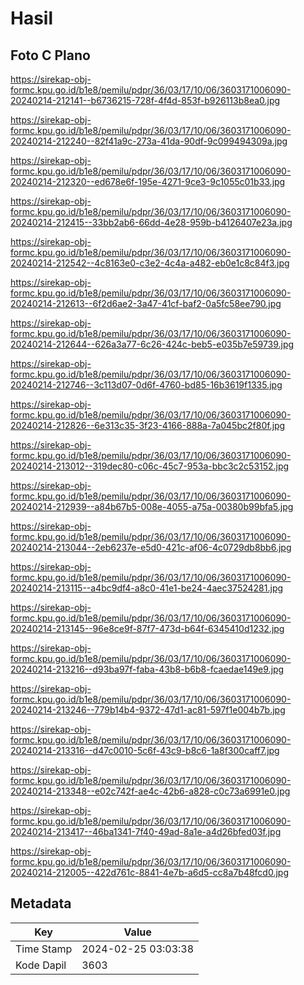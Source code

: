 # Hasil

## Foto C Plano

https://sirekap-obj-formc.kpu.go.id/b1e8/pemilu/pdpr/36/03/17/10/06/3603171006090-20240214-212141--b6736215-728f-4f4d-853f-b926113b8ea0.jpg

https://sirekap-obj-formc.kpu.go.id/b1e8/pemilu/pdpr/36/03/17/10/06/3603171006090-20240214-212240--82f41a9c-273a-41da-90df-9c099494309a.jpg

https://sirekap-obj-formc.kpu.go.id/b1e8/pemilu/pdpr/36/03/17/10/06/3603171006090-20240214-212320--ed678e6f-195e-4271-9ce3-9c1055c01b33.jpg

https://sirekap-obj-formc.kpu.go.id/b1e8/pemilu/pdpr/36/03/17/10/06/3603171006090-20240214-212415--33bb2ab6-66dd-4e28-959b-b4126407e23a.jpg

https://sirekap-obj-formc.kpu.go.id/b1e8/pemilu/pdpr/36/03/17/10/06/3603171006090-20240214-212542--4c8163e0-c3e2-4c4a-a482-eb0e1c8c84f3.jpg

https://sirekap-obj-formc.kpu.go.id/b1e8/pemilu/pdpr/36/03/17/10/06/3603171006090-20240214-212613--6f2d6ae2-3a47-41cf-baf2-0a5fc58ee790.jpg

https://sirekap-obj-formc.kpu.go.id/b1e8/pemilu/pdpr/36/03/17/10/06/3603171006090-20240214-212644--626a3a77-6c26-424c-beb5-e035b7e59739.jpg

https://sirekap-obj-formc.kpu.go.id/b1e8/pemilu/pdpr/36/03/17/10/06/3603171006090-20240214-212746--3c113d07-0d6f-4760-bd85-16b3619f1335.jpg

https://sirekap-obj-formc.kpu.go.id/b1e8/pemilu/pdpr/36/03/17/10/06/3603171006090-20240214-212826--6e313c35-3f23-4166-888a-7a045bc2f80f.jpg

https://sirekap-obj-formc.kpu.go.id/b1e8/pemilu/pdpr/36/03/17/10/06/3603171006090-20240214-213012--319dec80-c06c-45c7-953a-bbc3c2c53152.jpg

https://sirekap-obj-formc.kpu.go.id/b1e8/pemilu/pdpr/36/03/17/10/06/3603171006090-20240214-212939--a84b67b5-008e-4055-a75a-00380b99bfa5.jpg

https://sirekap-obj-formc.kpu.go.id/b1e8/pemilu/pdpr/36/03/17/10/06/3603171006090-20240214-213044--2eb6237e-e5d0-421c-af06-4c0729db8bb6.jpg

https://sirekap-obj-formc.kpu.go.id/b1e8/pemilu/pdpr/36/03/17/10/06/3603171006090-20240214-213115--a4bc9df4-a8c0-41e1-be24-4aec37524281.jpg

https://sirekap-obj-formc.kpu.go.id/b1e8/pemilu/pdpr/36/03/17/10/06/3603171006090-20240214-213145--96e8ce9f-87f7-473d-b64f-6345410d1232.jpg

https://sirekap-obj-formc.kpu.go.id/b1e8/pemilu/pdpr/36/03/17/10/06/3603171006090-20240214-213216--d93ba97f-faba-43b8-b6b8-fcaedae149e9.jpg

https://sirekap-obj-formc.kpu.go.id/b1e8/pemilu/pdpr/36/03/17/10/06/3603171006090-20240214-213246--779b14b4-9372-47d1-ac81-597f1e004b7b.jpg

https://sirekap-obj-formc.kpu.go.id/b1e8/pemilu/pdpr/36/03/17/10/06/3603171006090-20240214-213316--d47c0010-5c6f-43c9-b8c6-1a8f300caff7.jpg

https://sirekap-obj-formc.kpu.go.id/b1e8/pemilu/pdpr/36/03/17/10/06/3603171006090-20240214-213348--e02c742f-ae4c-42b6-a828-c0c73a6991e0.jpg

https://sirekap-obj-formc.kpu.go.id/b1e8/pemilu/pdpr/36/03/17/10/06/3603171006090-20240214-213417--46ba1341-7f40-49ad-8a1e-a4d26bfed03f.jpg

https://sirekap-obj-formc.kpu.go.id/b1e8/pemilu/pdpr/36/03/17/10/06/3603171006090-20240214-212005--422d761c-8841-4e7b-a6d5-cc8a7b48fcd0.jpg


## Metadata

| Key        | Value               |
| ---------- | ------------------- |
| Time Stamp | 2024-02-25 03:03:38 |
| Kode Dapil | 3603                |



